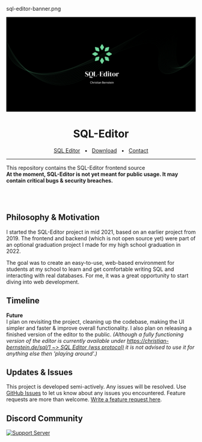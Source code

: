 sql-editor-banner.png

![Banner](https://github.com/christian-bernstein/sql-editor-web/blob/48031558c42cdb084b49631138a75a8179821afb/sql-editor-banner.png?raw=true)


<div align="center">
    <h1>SQL-Editor</h1>
    <a href="https://christian-bernstein.de/sql/1">SQL Editor</a>
    <span>&nbsp;&nbsp;•&nbsp;&nbsp;</span>
    <a href="https://christian-bernstein.de/sql/1">Download</a>
    <span>&nbsp;&nbsp;•&nbsp;&nbsp;</span>
    <a href="https://christian-bernstein.de/start">Contact</a>
    <br />
    <hr />
</div>

This repository contains the SQL-Editor frontend source
<br>
**At the moment, SQL-Editor is not yet meant for public usage. It may contain critical bugs & security breaches.**

<br>
<br>

## Philosophy & Motivation
I started the SQL-Editor project in mid 2021, based on an earlier project from 2019. The frontend and backend 
(which is not open source yet) were part of an optional graduation project I made for my high school graduation in 2022.

The goal was to create an easy-to-use, web-based environment for students at my school to learn and get comfortable 
writing SQL and interacting with real databases. For me, it was a great opportunity to start diving into web development.

## Timeline

**Future**
<br>
I plan on revisiting the project, cleaning up the codebase, making the UI simpler and faster & improve overall functionality.
I also plan on releasing a finished version of the editor to the public.
*(Although a fully functioning version of the editor is currently available under
[https://christian-bernstein.de/sql/1 ~> SQL Editor (wss protocol)](https://christian-bernstein.de/sql/1)
it is not advised to use it for anything else then 'playing around'.)*

## Updates & Issues
This project is developed semi-actively. Any issues will be resolved.
Use [GitHub Issues](https://github.com/christian-bernstein/sql-editor-web/issues) to let us know about any issues you encountered.
Feature requests are more than welcome. [Write a feature request here](https://github.com/users/christian-bernstein/projects/3). 




## Discord Community
[![Support Server](https://img.shields.io/discord/948297053539299348.svg?label=Discord&logo=Discord&colorB=7289da&style=for-the-badge)](https://discord.gg/ag7G5HPkcF)
